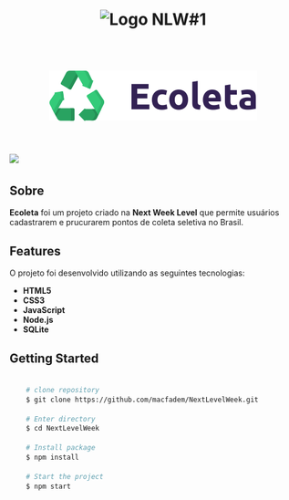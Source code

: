 <h1 align="center">
    <img src="https://lander.rocketseat.dev/uploads/nextlevelweek_18baaf82af.svg" width="200px" alt="Logo NLW#1" />
</h1>

<h1 align="center">
    <br>
    <img src="public/assets/logo.svg" width:>
    <br>
</h1>


<h1>
    <img src="https://i.imgur.com/lsmoEYP.png" height="400px">
    <br>
    
</h1>



## Sobre

**Ecoleta** foi um projeto criado na **Next Week Level** que permite usuários cadastrarem e prucurarem pontos de coleta seletiva no Brasil.


## Features

O projeto foi desenvolvido utilizando as seguintes tecnologias:

- **HTML5**
- **CSS3**
- **JavaScript**
- **Node.js**
- **SQLite**

## Getting Started

```bash

    # clone repository
    $ git clone https://github.com/macfadem/NextLevelWeek.git

    # Enter directory
    $ cd NextLevelWeek

    # Install package
    $ npm install
    
    # Start the project
    $ npm start
```
